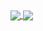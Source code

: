 <!--[![mcsadri's GitHub stats](https://github-readme-stats.vercel.app/api?username=mcsadri)](https://github.com/anuraghazra/github-readme-stats)-->

<!--[![GitHub Streak](https://streak-stats.demolab.com/?user=mcsadri)](https://git.io/streak-stats)-->

<a href="https://github.com/mcsadri/github-readme-stats">
<img align="center" src="https://github-readme-stats.vercel.app/api?username=mcsadri&show_icons=true&theme=vue-dark&card_width=800" />
</a>
<a href="https://github.com/mcsadri/github-readme-stats">
<img align="center" src="https://github-readme-stats.vercel.app/api/top-langs/?username=mcsadri&theme=transparent&card_width=800&langs_count=10">

<!-- ### Hi there 👋-->

<!--
**mcsadri/mcsadri** is a ✨ _special_ ✨ repository because its `README.md` (this file) appears on your GitHub profile.

Here are some ideas to get you started:

- 🔭 I’m currently working on ...
- 🌱 I’m currently learning ...
- 👯 I’m looking to collaborate on ...
- 🤔 I’m looking for help with ...
- 💬 Ask me about ...
- 📫 How to reach me: ...
- 😄 Pronouns: ...
- ⚡ Fun fact: ...
-->
